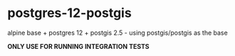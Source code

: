 # postgres-12-postgis
alpine base + postgres 12 + postgis 2.5 - using postgis/postgis as the base

**ONLY USE FOR RUNNING INTEGRATION TESTS**
